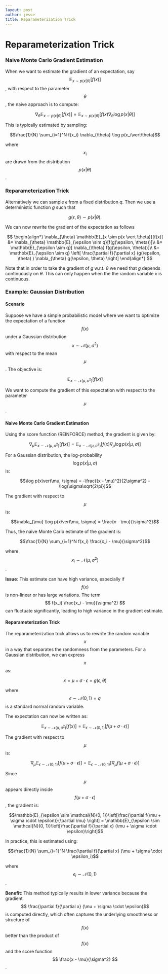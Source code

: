```yaml
---
layout: post
author: jesse
title: Reparameterization Trick
---
```


# Reparameterization Trick 

### Naive Monte Carlo Gradient Estimation
When we want to estimate the gradient of an expectation, say $$ \mathbb{E}_{x \sim p(x \vert \theta)}[f(x)] $$, with respect to the parameter $$\theta$$, the naive approach is to compute:

$$\nabla_{\theta} \mathbb{E}_{x \sim p(x\vert\theta)}[f(x)] = \mathbb{E}_{x \sim p(x\vert\theta)}[f(x) \nabla_{\theta} \log p(x\vert\theta)]$$

This is typically estimated by sampling:

$$\frac{1}{N} \sum_{i=1}^N f(x_i) \nabla_{\theta} \log p(x_i\vert\theta)$$

where $$ x_i $$ are drawn from the distribution $$ p(x \vert \theta) $$.

### Reparameterization Trick
Alternatively we can sample $\epsilon$ from a fixed distribution $q$. Then we use a deterministic function $g$ such that 

$$ g(\epsilon, \theta) \sim p(x \vert \theta). $$

We can now rewrite the gradient of the expectation as follows

$$ 
\begin{align*}
    \nabla_{\theta} \mathbb{E}_{x \sim p(x \vert \theta)}[f(x)] &= \nabla_{\theta} \mathbb{E}_{\epsilon \sim q}[f(g(\epsilon, \theta))]\\
    &=  \mathbb{E}_{\epsilon \sim q}[ \nabla_{\theta} f(g(\epsilon, \theta))]\\
    &=  \mathbb{E}_{\epsilon \sim q} \left[
        \frac{\partial f}{\partial x} (g(\epsilon, \theta) ) \nabla_{\theta} g(\epsilon, \theta) 
     \right]
\end{align*}
$$

Note that in order to take the gradient of $g$ w.r.t. $\theta$ we need that $g$ depends continuously on $\theta$. This can only happen when the the random variable $x$ is continuous.

### Example: Gaussian Distribution

#### Scenario
Suppose we have a simple probabilistic model where we want to optimize the expectation of a function $$ f(x) $$ under a Gaussian distribution $$ x \sim \mathcal{N}(\mu, \sigma^2) $$ with respect to the mean $$ \mu $$. The objective is:

$$\mathbb{E}_{x \sim \mathcal{N}(\mu, \sigma^2)}[f(x)]$$

We want to compute the gradient of this expectation with respect to the parameter $$\mu$$.

#### Naive Monte Carlo Gradient Estimation
Using the score function (REINFORCE) method, the gradient is given by:

$$\nabla_{\mu} \mathbb{E}_{x \sim \mathcal{N}(\mu, \sigma^2)}[f(x)] = \mathbb{E}_{x \sim \mathcal{N}(\mu, \sigma^2)}[f(x) \nabla_{\mu} \log p(x\vert\mu, \sigma)]$$

For a Gaussian distribution, the log-probability $$ \log p(x\vert\mu, \sigma) $$ is:

$$\log p(x\vert\mu, \sigma) = -\frac{(x - \mu)^2}{2\sigma^2} - \log(\sigma\sqrt{2\pi})$$

The gradient with respect to $$\mu$$ is:

$$\nabla_{\mu} \log p(x\vert\mu, \sigma) = \frac{x - \mu}{\sigma^2}$$

Thus, the naive Monte Carlo estimate of the gradient is:

$$\frac{1}{N} \sum_{i=1}^N f(x_i) \frac{x_i - \mu}{\sigma^2}$$

where $$ x_i \sim \mathcal{N}(\mu, \sigma^2) $$.

**Issue**: This estimate can have high variance, especially if $$ f(x) $$ is non-linear or has large variations. The term $$ f(x_i) \frac{x_i - \mu}{\sigma^2} $$ can fluctuate significantly, leading to high variance in the gradient estimate.

#### Reparameterization Trick
The reparameterization trick allows us to rewrite the random variable $$ x $$ in a way that separates the randomness from the parameters. For a Gaussian distribution, we can express $$ x $$ as:

$$x = \mu + \sigma \cdot \epsilon = g(\epsilon, \theta)$$

where $$ \epsilon \sim \mathcal{N}(0, 1) = q $$ is a standard normal random variable.

The expectation can now be written as:

$$\mathbb{E}_{x \sim \mathcal{N}(\mu, \sigma^2)}[f(x)] = \mathbb{E}_{\epsilon \sim \mathcal{N}(0, 1)}[f(\mu + \sigma \cdot \epsilon)]$$

The gradient with respect to $$ \mu $$ is:

$$\nabla_{\mu} \mathbb{E}_{\epsilon \sim \mathcal{N}(0, 1)}[f(\mu + \sigma \cdot \epsilon)] = \mathbb{E}_{\epsilon \sim \mathcal{N}(0, 1)}[\nabla_{\mu} f(\mu + \sigma \cdot \epsilon)]$$

Since $$ \mu $$ appears directly inside $$ f(\mu + \sigma \cdot \epsilon) $$, the gradient is:

$$\mathbb{E}_{\epsilon \sim \mathcal{N}(0, 1)}\left[\frac{\partial f(\mu + \sigma \cdot \epsilon)}{\partial \mu} \right] = \mathbb{E}_{\epsilon \sim \mathcal{N}(0, 1)}\left[\frac{\partial f}{\partial x} (\mu + \sigma \cdot \epsilon)\right]$$

In practice, this is estimated using:

$$\frac{1}{N} \sum_{i=1}^N \frac{\partial f}{\partial x} (\mu + \sigma \cdot \epsilon_i)$$

where $$ \epsilon_i \sim \mathcal{N}(0, 1) $$.

**Benefit**: This method typically results in lower variance because the gradient $$ \frac{\partial f}{\partial x} (\mu + \sigma \cdot \epsilon)$$ is computed directly, which often captures the underlying smoothness or structure of $$ f(x) $$ better than the product of $$ f(x) $$ and the score function $$ \frac{x - \mu}{\sigma^2} $$.

